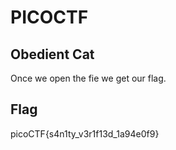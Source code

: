 # PICOCTF

## Obedient Cat
  Once we open the fie we get our flag.

## Flag
  picoCTF{s4n1ty_v3r1f13d_1a94e0f9}
